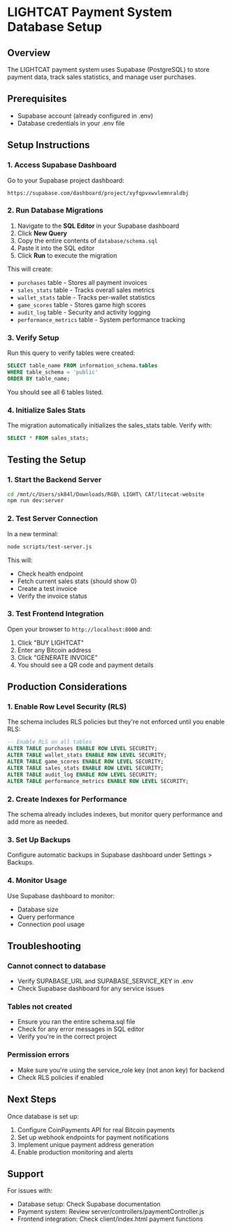 # LIGHTCAT Payment System Database Setup

## Overview
The LIGHTCAT payment system uses Supabase (PostgreSQL) to store payment data, track sales statistics, and manage user purchases.

## Prerequisites
- Supabase account (already configured in .env)
- Database credentials in your .env file

## Setup Instructions

### 1. Access Supabase Dashboard
Go to your Supabase project dashboard:
```
https://supabase.com/dashboard/project/xyfqpvxwvlemnraldbj
```

### 2. Run Database Migrations

1. Navigate to the **SQL Editor** in your Supabase dashboard
2. Click **New Query**
3. Copy the entire contents of `database/schema.sql`
4. Paste it into the SQL editor
5. Click **Run** to execute the migration

This will create:
- `purchases` table - Stores all payment invoices
- `sales_stats` table - Tracks overall sales metrics
- `wallet_stats` table - Tracks per-wallet statistics
- `game_scores` table - Stores game high scores
- `audit_log` table - Security and activity logging
- `performance_metrics` table - System performance tracking

### 3. Verify Setup

Run this query to verify tables were created:
```sql
SELECT table_name FROM information_schema.tables 
WHERE table_schema = 'public' 
ORDER BY table_name;
```

You should see all 6 tables listed.

### 4. Initialize Sales Stats

The migration automatically initializes the sales_stats table. Verify with:
```sql
SELECT * FROM sales_stats;
```

## Testing the Setup

### 1. Start the Backend Server
```bash
cd /mnt/c/Users/sk84l/Downloads/RGB\ LIGHT\ CAT/litecat-website
npm run dev:server
```

### 2. Test Server Connection
In a new terminal:
```bash
node scripts/test-server.js
```

This will:
- Check health endpoint
- Fetch current sales stats (should show 0)
- Create a test invoice
- Verify the invoice status

### 3. Test Frontend Integration
Open your browser to `http://localhost:8000` and:
1. Click "BUY LIGHTCAT"
2. Enter any Bitcoin address
3. Click "GENERATE INVOICE"
4. You should see a QR code and payment details

## Production Considerations

### 1. Enable Row Level Security (RLS)
The schema includes RLS policies but they're not enforced until you enable RLS:

```sql
-- Enable RLS on all tables
ALTER TABLE purchases ENABLE ROW LEVEL SECURITY;
ALTER TABLE wallet_stats ENABLE ROW LEVEL SECURITY;
ALTER TABLE game_scores ENABLE ROW LEVEL SECURITY;
ALTER TABLE sales_stats ENABLE ROW LEVEL SECURITY;
ALTER TABLE audit_log ENABLE ROW LEVEL SECURITY;
ALTER TABLE performance_metrics ENABLE ROW LEVEL SECURITY;
```

### 2. Create Indexes for Performance
The schema already includes indexes, but monitor query performance and add more as needed.

### 3. Set Up Backups
Configure automatic backups in Supabase dashboard under Settings > Backups.

### 4. Monitor Usage
Use Supabase dashboard to monitor:
- Database size
- Query performance
- Connection pool usage

## Troubleshooting

### Cannot connect to database
- Verify SUPABASE_URL and SUPABASE_SERVICE_KEY in .env
- Check Supabase dashboard for any service issues

### Tables not created
- Ensure you ran the entire schema.sql file
- Check for any error messages in SQL editor
- Verify you're in the correct project

### Permission errors
- Make sure you're using the service_role key (not anon key) for backend
- Check RLS policies if enabled

## Next Steps

Once database is set up:
1. Configure CoinPayments API for real Bitcoin payments
2. Set up webhook endpoints for payment notifications
3. Implement unique payment address generation
4. Enable production monitoring and alerts

## Support

For issues with:
- Database setup: Check Supabase documentation
- Payment system: Review server/controllers/paymentController.js
- Frontend integration: Check client/index.html payment functions